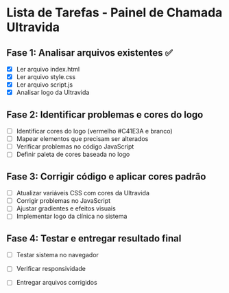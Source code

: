 # Lista de Tarefas - Painel de Chamada Ultravida

## Fase 1: Analisar arquivos existentes ✅
- [x] Ler arquivo index.html
- [x] Ler arquivo style.css
- [x] Ler arquivo script.js
- [x] Analisar logo da Ultravida

## Fase 2: Identificar problemas e cores do logo
- [ ] Identificar cores do logo (vermelho #C41E3A e branco)
- [ ] Mapear elementos que precisam ser alterados
- [ ] Verificar problemas no código JavaScript
- [ ] Definir paleta de cores baseada no logo

## Fase 3: Corrigir código e aplicar cores padrão
- [ ] Atualizar variáveis CSS com cores da Ultravida
- [ ] Corrigir problemas no JavaScript
- [ ] Ajustar gradientes e efeitos visuais
- [ ] Implementar logo da clínica no sistema

## Fase 4: Testar e entregar resultado final
- [ ] Testar sistema no navegador
- [ ] Verificar responsividade
- [ ] Entregar arquivos corrigidos

